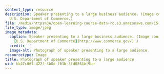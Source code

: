 ```yaml
---
content_type: resource
description: Speaker presenting to a large business audience. (Image courtesy of the
  U.S. Department of Commerce.)
file: /media/https%3A/open-learning-course-data-rc.s3.amazonaws.com/15-277-special-seminar-in-communications-leadership-and-personal-effectiveness-coaching-fall-2008/bb47c667422f3b0df63b5fd0864bf9be_15-277f08-th.jpg
file_type: image/jpeg
image_metadata:
  caption: Speaker presenting to a large business audience. (Image courtesy of the
    [U.S. Department of Commerce](http://www.commerce.gov/).)
  credit: ''
  image-alt: Photograph of speaker presenting to a large audience.
resourcetype: Image
title: Photograph of speaker presenting to a large audience
uid: bb47c667-422f-3b0d-f63b-5fd0864bf9be
---
```

